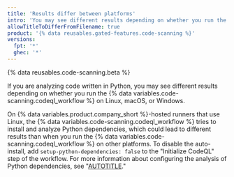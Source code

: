```yaml
---
title: 'Results differ between platforms'
intro: 'You may see different results depending on whether you run the {% data variables.code-scanning.codeql_workflow %} on Linux, macOS, or Windows.'
allowTitleToDifferFromFilename: true
product: '{% data reusables.gated-features.code-scanning %}'
versions:
  fpt: '*'
  ghec: '*'
---
```


{% data reusables.code-scanning.beta %}

If you are analyzing code written in Python, you may see different results depending on whether you run the {% data variables.code-scanning.codeql_workflow %} on Linux, macOS, or Windows.

On {% data variables.product.company_short %}-hosted runners that use Linux, the {% data variables.code-scanning.codeql_workflow %} tries to install and analyze Python dependencies, which could lead to different results than when you run the {% data variables.code-scanning.codeql_workflow %} on other platforms. To disable the auto-install, add `setup-python-dependencies: false` to the "Initialize CodeQL" step of the workflow. For more information about configuring the analysis of Python dependencies, see "[AUTOTITLE](/code-security/code-scanning/automatically-scanning-your-code-for-vulnerabilities-and-errors/customizing-code-scanning#analyzing-python-dependencies)."
